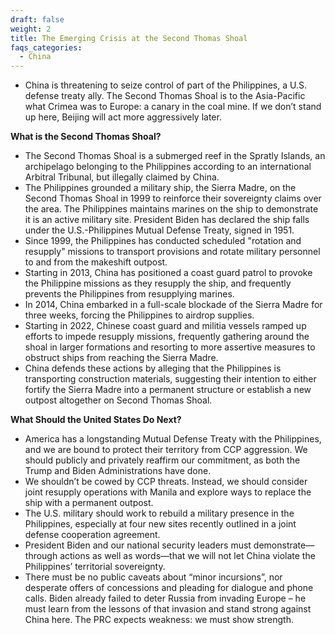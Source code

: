 ```yaml
---
draft: false
weight: 2
title: The Emerging Crisis at the Second Thomas Shoal
faqs_categories:
  - China
---
```

* China is threatening to seize control of part of the Philippines, a U.S. defense treaty ally. The Second Thomas Shoal is to the Asia-Pacific what Crimea was to Europe: a canary in the coal mine. If we don’t stand up here, Beijing will act more aggressively later.

**What is the Second Thomas Shoal?**

* The Second Thomas Shoal is a submerged reef in the Spratly Islands, an archipelago belonging to the Philippines according to an international Arbitral Tribunal, but illegally claimed by China.
* The Philippines grounded a military ship, the Sierra Madre, on the Second Thomas Shoal in 1999 to reinforce their sovereignty claims over the area. The Philippines maintains marines on the ship to demonstrate it is an active military site. President Biden has declared the ship falls under the U.S.-Philippines Mutual Defense Treaty, signed in 1951.
* Since 1999, the Philippines has conducted scheduled "rotation and resupply" missions to transport provisions and rotate military personnel to and from the makeshift outpost.
* Starting in 2013, China has positioned a coast guard patrol to provoke the Philippine missions as they resupply the ship, and frequently prevents the Philippines from resupplying marines.
* In 2014, China embarked in a full-scale blockade of the Sierra Madre for three weeks, forcing the Philippines to airdrop supplies.
* Starting in 2022, Chinese coast guard and militia vessels ramped up efforts to impede resupply missions, frequently gathering around the shoal in larger formations and resorting to more assertive measures to obstruct ships from reaching the Sierra Madre.
* China defends these actions by alleging that the Philippines is transporting construction materials, suggesting their intention to either fortify the Sierra Madre into a permanent structure or establish a new outpost altogether on Second Thomas Shoal.



**What Should the United States Do Next?**

* America has a longstanding Mutual Defense Treaty with the Philippines, and we are bound to protect their territory from CCP aggression. We should publicly and privately reaffirm our commitment, as both the Trump and Biden Administrations have done.
* We shouldn’t be cowed by CCP threats. Instead, we should consider joint resupply operations with Manila and explore ways to replace the ship with a permanent outpost.
* The U.S. military should work to rebuild a military presence in the Philippines, especially at four new sites recently outlined in a joint defense cooperation agreement.
* President Biden and our national security leaders must demonstrate—through actions as well as words—that we will not let China violate the Philippines’ territorial sovereignty.
* There must be no public caveats about “minor incursions”, nor desperate offers of concessions and pleading for dialogue and phone calls. Biden already failed to deter Russia from invading Europe – he must learn from the lessons of that invasion and stand strong against China here. The PRC expects weakness: we must show strength.